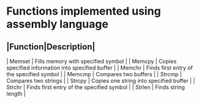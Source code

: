 # Functions implemented using assembly language
|Function|Description|
----------------------
| Memset | Fills memory with specified symbol |
| Memcpy | Copies specified information into specified buffer |
| Memchr | Finds first entry of the specified symbol |
| Memcmp | Compares two buffers |
| Strcmp | Compares two strings |
| Strcpy | Copies one string into specified buffer |
| Strchr | Finds first entry of the specified symbol |
| Strlen | Finds string length |
